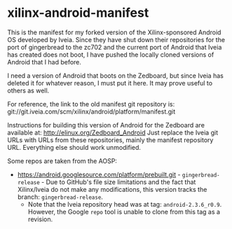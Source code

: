 # xilinx-android-manifest
This is the manifest for my forked version of the Xilinx-sponsored Android OS developed by Iveia. Since they have
shut down their repositories for the port of gingerbread to the zc702 and the current port of Android that Iveia
has created does not boot, I have pushed the locally cloned versions of Android that I had before.

I need a version of Android that boots on the Zedboard, but since Iveia has deleted it for whatever reason, I must
put it here. It may prove useful to others as well.

For reference, the link to the old manifest git repository is: git://git.iveia.com/scm/xilinx/android/platform/manifest.git

Instructions for building this version of Android for the Zedboard are available at: http://elinux.org/Zedboard_Android
Just replace the Iveia git URLs with URLs from these repositories, mainly the manifest repository URL. Everything else should work unmodified.

Some repos are taken from the AOSP:
  * https://android.googlesource.com/platform/prebuilt.git - `gingerbread-release` - Due to GitHub's file size limitations  and the fact that Xilinx/Iveia do not make any modifications, this version tracks the branch: `gingerbread-release`. 
    * Note that the Iveia repository head was at tag: `android-2.3.6_r0.9`. However, the Google `repo` tool is unable to clone from this tag as a revision.
